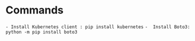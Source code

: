 # Commands

`- Install Kubernetes client : pip install kubernetes`
`-  Install Boto3: python -m pip install boto3`